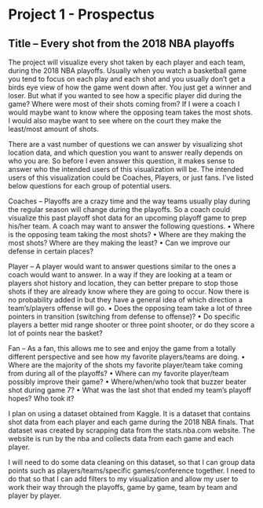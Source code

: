 # Project 1 - Prospectus 

## Title – Every shot from the 2018 NBA playoffs

The project will visualize every shot taken by each player and each team, during the 2018 NBA playoffs. Usually when you watch a basketball game you tend to focus on each play and each shot and you usually don’t get a birds eye view of how the game went down after. You just get a winner and loser. But what if you wanted to see how a specific player did during the game? Where were most of their shots coming from? If I were a coach I would maybe want to know where the opposing team takes the most shots. I would also maybe want to see where on the court they make the least/most amount of shots. 

There are a vast number of questions we can answer by visualizing shot location data, and which question you want to answer really depends on who you are. So before I even answer this question, it makes sense to answer who the intended users of this visualization will be. The intended users of this visualization could be Coaches, Players, or just fans. I’ve listed below questions for each group of potential users.

Coaches – Playoffs are a crazy time and the way teams usually play during the regular season will change during the playoffs. So a coach could visualize this past playoff shot data for an upcoming playoff game to prep his/her team. A coach may want to answer the following questions.
•	Where is the opposing team taking the most shots?
•	Where are they making the most shots? Where are they making the least? 
•	Can we improve our defense in certain places? 

Player – A player would want to answer questions similar to the ones a coach would want to answer. In a way if they are looking at a team or players shot history and location, they can better prepare to stop those shots if they are already know where they are going to occur. Now there is no probability added in but they have a general idea of which direction a team’s/players offense will go.
•	Does the opposing team take a lot of three pointers in transition (switching from defense to offense)?
•	Do specific players a better mid range shooter or three point shooter, or do they score a lot of points near the basket? 

Fan – As a fan, this allows me to see and enjoy the game from a totally different perspective and see how my favorite players/teams are doing. 
•	Where are the majority of the shots my favorite player/team take coming from during all of the playoffs? 
•	Where can my favorite player/team possibly improve their game? 
•	Where/when/who took that buzzer beater shot during game 7? 
•	What was the last shot that ended my team’s playoff hopes? Who took it?  

I plan on using a dataset obtained from Kaggle. It is a dataset that contains shot data from each player and each game during the 2018 NBA finals. That dataset was created by scrapping data from the stats.nba.com website. The website is run by the nba and collects data from each game and each player. 

I will need to do some data cleaning on this dataset, so that I can group data points such as players/teams/specific games/conference together. I need to do that so that I can add filters to my visualization and allow my user to work their way through the playoffs, game by game, team by team and player by player.
